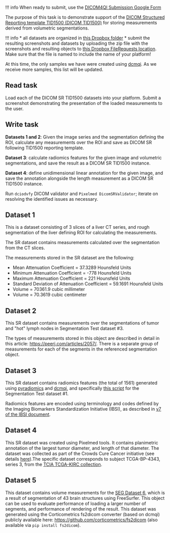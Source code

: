 !!! info
    When ready to submit, use the [DICOM4QI Submission Google Form](http://bit.ly/dicom4qi-submit)

The purpose of this task is to demonstrate support of the [DICOM Structured Reporting template TID1500 \(DICOM TID1500\)](http://dicom.nema.org/medical/dicom/current/output/chtml/part16/chapter_A.html#sect_TID_1500) for storing measurements derived from volumetric segmentations.

!!! info
    * all datasets are organized in [this Dropbox folder](https://www.dropbox.com/sh/srtqgxj70m4husr/AAD_6Hr8nBHQdWJSQaepnK6ja?dl=0)
    * submit the resulting screenshots and datasets by uploading the zip file with the screenshots and resulting objects to [this Dropbox FileRequests location](https://www.dropbox.com/request/BtulA0HY0WEQr64Tfh8e). Make sure that the file is named to include the name of your platform!

At this time, the only samples we have were created using [dcmqi](https://github.com/qiicr/dcmqi). As we receive more samples, this list will be updated.

## Read task

Load each of the DICOM SR TID1500 datasets into your platform. Submit a screenshot demonstrating the presentation of the loaded measurements to the user.

## Write task

**Datasets 1 and 2**: Given the image series and the segmentation defining the ROI, calculate any measurements over the ROI and save as DICOM SR following TID1500 reporting template.

**Dataset 3**: calculate radiomics features for the given image and volumetric segmentations, and save the result as a DICOM SR TID1500 instance.

**Dataset 4**: define unidimensional linear annotation for the given image, and save the annotation alongside the length measurement as a DICOM SR TID1500 instance.

Run `dciodvfy` DICOM validator and `Pixelmed DicomSRValidator`; iterate on resolving the identified issues as necessary.

## Dataset 1

This is a dataset consisting of 3 slices of a liver CT series, and rough segmentation of the liver defining ROI for calculating the measurements.

The SR dataset contains measurements calculated over the segmentation from the CT slices.

The measurements stored in the SR dataset are the following:

* Mean Attenuation Coefficient = 37.3289 Hounsfeld Units
* Minimum Attenuation Coefficient = -778 Hounsfeld Units
* Maximum Attenuation Coefficient = 221 Hounsfeld Units
* Standard Deviation of Attenuation Coefficient = 59.1691 Hounsfeld Units
* Volume = 70361.9 cubic millimeter
* Volume = 70.3619 cubic centimeter

## Dataset 2

This SR dataset contains measurements over the segmentations of tumor and "hot" lymph nodes in Segmentation Test dataset #3.

The types of measurements stored in this object are described in detail in this article: https://peerj.com/articles/2057/. There is a separate group of measurements for each of the segments in the referenced segmentation object.

## Dataset 3

This SR dataset contains radiomics features (the total of 1561) generated using [pyradiomics](https://github.com/Radiomics/pyradiomics) and [dcmqi](https://github.com/qiicr/dcmqi), and specifically [this script](https://github.com/Radiomics/pyradiomics/tree/master/labs/pyradiomics-dcm) for the Segmentation Test dataset #1.

Radiomics features are encoded using terminology and codes defined by the Imaging Biomarkers Standardization Initiative (IBSI), as described in [v7 of the IBSI document](https://arxiv.org/abs/1612.07003).

## Dataset 4

This SR dataset was created using Pixelmed tools. It contains planimetric annotation of the largest tumor diameter, and length of that diameter. The dataset was collected as part of the Crowds Cure Cancer initiative (see details [here](https://wiki.cancerimagingarchive.net/display/DOI/Crowds+Cure+Cancer%3A+Data+collected+at+the+RSNA+2017+annual+meeting)).The specific dataset corresponds to subject TCGA-BP-4343, series 3, from the [TCIA TCGA-KIRC collection](https://wiki.cancerimagingarchive.net/display/Public/TCGA-KIRC).

## Dataset 5

This dataset contains volume measurements for the [SEG Dataset 6](https://dicom4qi.readthedocs.io/en/latest/instructions/seg/#dataset-6), which is a result of segmentation of 43 brain structures using FreeSurfer. This object can be used to evaluate performance of loading a larger number of segments, and performance of rendering of the result. This dataset was generated using the Corticometrics fs2dicom converter (based on dcmqi) publicly available here: https://github.com/corticometrics/fs2dicom (also available via `pip install fs2dicom`).
